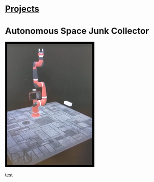 # [Projects](http://vlarko.com/Projects)
# Autonomous Space Junk Collector

<img src="/Photos/space junk 1.png" height="400" style="border:7px solid black">


[test](https://www.youtube.com/watch?v=UMbzJc0y_CM)
